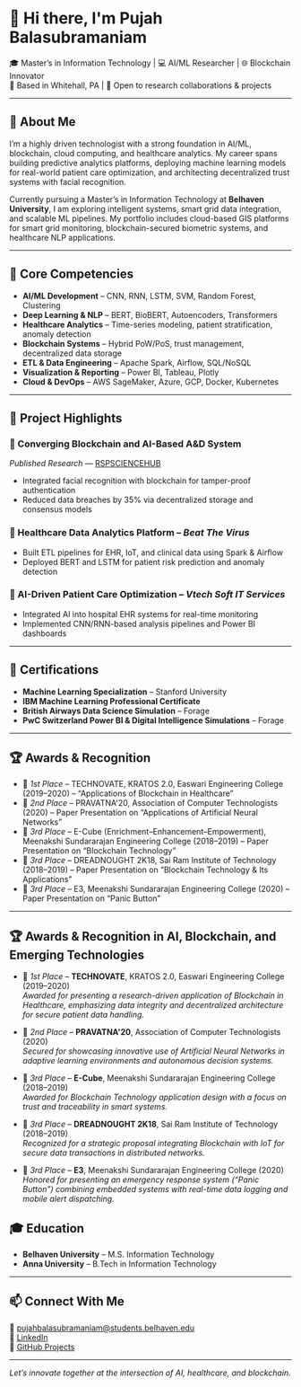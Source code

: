 # 👋 Hi there, I'm Pujah Balasubramaniam

🎓 Master’s in Information Technology | 💻 AI/ML Researcher | 🌐 Blockchain Innovator  
📍 Based in Whitehall, PA | 💬 Open to research collaborations & projects  

---

## 🔬 About Me

I’m a highly driven technologist with a strong foundation in AI/ML, blockchain, cloud computing, and healthcare analytics. My career spans building predictive analytics platforms, deploying machine learning models for real-world patient care optimization, and architecting decentralized trust systems with facial recognition.

Currently pursuing a Master’s in Information Technology at **Belhaven University**, I am exploring intelligent systems, smart grid data integration, and scalable ML pipelines. My portfolio includes cloud-based GIS platforms for smart grid monitoring, blockchain-secured biometric systems, and healthcare NLP applications.

---

## 🚀 Core Competencies

- **AI/ML Development** – CNN, RNN, LSTM, SVM, Random Forest, Clustering
- **Deep Learning & NLP** – BERT, BioBERT, Autoencoders, Transformers
- **Healthcare Analytics** – Time-series modeling, patient stratification, anomaly detection
- **Blockchain Systems** – Hybrid PoW/PoS, trust management, decentralized data storage
- **ETL & Data Engineering** – Apache Spark, Airflow, SQL/NoSQL
- **Visualization & Reporting** – Power BI, Tableau, Plotly
- **Cloud & DevOps** – AWS SageMaker, Azure, GCP, Docker, Kubernetes

---

## 💼 Project Highlights

### 🔐 Converging Blockchain and AI-Based A&D System  
*Published Research* — [RSPSCIENCEHUB](https://www.rspsciencehub.com/article_11551.html)  
- Integrated facial recognition with blockchain for tamper-proof authentication  
- Reduced data breaches by 35% via decentralized storage and consensus models  

### 🏥 Healthcare Data Analytics Platform – *Beat The Virus*  
- Built ETL pipelines for EHR, IoT, and clinical data using Spark & Airflow  
- Deployed BERT and LSTM for patient risk prediction and anomaly detection  

### 🧠 AI-Driven Patient Care Optimization – *Vtech Soft IT Services*  
- Integrated AI into hospital EHR systems for real-time monitoring  
- Implemented CNN/RNN-based analysis pipelines and Power BI dashboards  

---

## 📜 Certifications

- **Machine Learning Specialization** – Stanford University  
- **IBM Machine Learning Professional Certificate**  
- **British Airways Data Science Simulation** – Forage  
- **PwC Switzerland Power BI & Digital Intelligence Simulations** – Forage  

---

## 🏆 Awards & Recognition

- 🥇 *1st Place* – TECHNOVATE, KRATOS 2.0, Easwari Engineering College (2019–2020) – “Applications of Blockchain in Healthcare”
- 🥈 *2nd Place* – PRAVATNA'20, Association of Computer Technologists (2020) – Paper Presentation on “Applications of Artificial Neural Networks”
- 🥉 *3rd Place* – E-Cube (Enrichment–Enhancement–Empowerment), Meenakshi Sundararajan Engineering College (2018–2019) – Paper Presentation on “Blockchain Technology”
- 🥉 *3rd Place* – DREADNOUGHT 2K18, Sai Ram Institute of Technology (2018–2019) – Paper Presentation on “Blockchain Technology & Its Applications”
- 🏅 *3rd Place* – E3, Meenakshi Sundararajan Engineering College (2020) – Paper Presentation on “Panic Button” 

---
## 🏆 Awards & Recognition in AI, Blockchain, and Emerging Technologies

- 🥇 *1st Place* – **TECHNOVATE**, KRATOS 2.0, Easwari Engineering College (2019–2020)  
  *Awarded for presenting a research-driven application of Blockchain in Healthcare, emphasizing data integrity and decentralized architecture for secure patient data handling.*

- 🥈 *2nd Place* – **PRAVATNA'20**, Association of Computer Technologists (2020)  
  *Secured for showcasing innovative use of Artificial Neural Networks in adaptive learning environments and autonomous decision systems.*

- 🥉 *3rd Place* – **E-Cube**, Meenakshi Sundararajan Engineering College (2018–2019)  
  *Awarded for Blockchain Technology application design with a focus on trust and traceability in smart systems.*

- 🥉 *3rd Place* – **DREADNOUGHT 2K18**, Sai Ram Institute of Technology (2018–2019)  
  *Recognized for a strategic proposal integrating Blockchain with IoT for secure data transactions in distributed networks.*

- 🏅 *3rd Place* – **E3**, Meenakshi Sundararajan Engineering College (2020)  
  *Honored for presenting an emergency response system (“Panic Button”) combining embedded systems with real-time data logging and mobile alert dispatching.*


## 🎓 Education

- **Belhaven University** – M.S. Information Technology  
- **Anna University** – B.Tech in Information Technology  

---

## 📫 Connect With Me

📧 pujahbalasubramaniam@students.belhaven.edu  
📍 [LinkedIn](https://www.linkedin.com/in/your-link-here)  
📁 [GitHub Projects](https://github.com/PujahBalu)

---

*Let’s innovate together at the intersection of AI, healthcare, and blockchain.*
